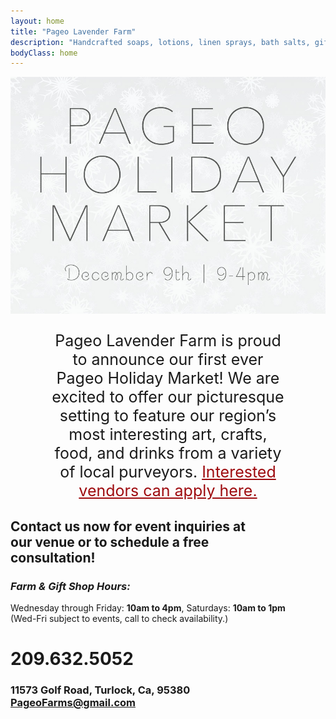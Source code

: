 ```yaml
---
layout: home
title: "Pageo Lavender Farm"
description: "Handcrafted soaps, lotions, linen sprays, bath salts, gift boxes, baskets and other unique items."
bodyClass: home
---
```


<img width="863" src="/assets/img/pageo_holiday_image2.jpg">
<br>
<p style="padding-left: 60px; padding-right: 60px; text-align: center; font-size: 25px; line-height: 30px;">
Pageo Lavender Farm is proud to announce our first ever Pageo Holiday Market! We are excited to offer our picturesque setting to feature our region’s most interesting art, crafts, food, and drinks from a variety of local purveyors. <a href="https://pageo.typeform.com/to/XPzLgg" style="color: #9e0b0f;" target="_blank">Interested vendors can apply here.</a>
</p>

## Contact us now for event inquiries at<br>our venue or to schedule a free<br>consultation!

### *Farm & Gift Shop Hours:*
Wednesday through Friday: **10am to 4pm**, Saturdays: **10am to 1pm**<br>
(Wed-Fri subject to events, call to check availability.)<br>

# 209.632.5052
 
### 11573 Golf Road, Turlock, Ca, 95380<br>PageoFarms@gmail.com

## <br>
